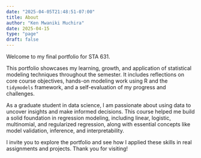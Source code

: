 ```yaml
---
date: "2025-04-05T21:48:51-07:00"
title: About
author: "Ken Mwaniki Muchira"
date: 2025-04-15
type: "page"
draft: false
---
```


Welcome to my final portfolio for STA 631.

This portfolio showcases my learning, growth, and application of statistical modeling techniques throughout the semester. It includes reflections on core course objectives, hands-on modeling work using R and the `tidymodels` framework, and a self-evaluation of my progress and challenges.

As a graduate student in data science, I am passionate about using data to uncover insights and make informed decisions. This course helped me build a solid foundation in regression modeling, including linear, logistic, multinomial, and regularized regression, along with essential concepts like model validation, inference, and interpretability.

I invite you to explore the portfolio and see how I applied these skills in real assignments and projects. Thank you for visiting!
